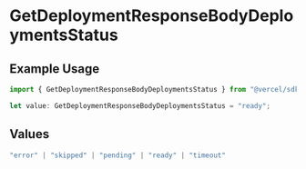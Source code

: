 # GetDeploymentResponseBodyDeploymentsStatus

## Example Usage

```typescript
import { GetDeploymentResponseBodyDeploymentsStatus } from "@vercel/sdk/models/operations/getdeployment.js";

let value: GetDeploymentResponseBodyDeploymentsStatus = "ready";
```

## Values

```typescript
"error" | "skipped" | "pending" | "ready" | "timeout"
```
